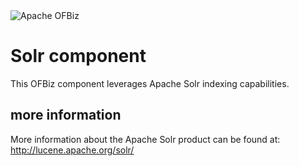 <img src="https://s.apache.org/erwn1" alt="Apache OFBiz" />

# Solr component
This OFBiz component leverages Apache Solr indexing capabilities.

## more information
More information about the Apache Solr product can be found at: http://lucene.apache.org/solr/
